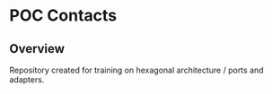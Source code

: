 # POC Contacts

## Overview
Repository created for training on hexagonal architecture / ports and adapters.
